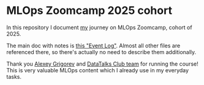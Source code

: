 # MLOps Zoomcamp 2025 cohort

In this repository I document [my](https://github.com/hannarud) journey on MLOps Zoomcamp, cohort of 2025.

The main doc with notes is [this "Event Log"](events_log.md). Almost all other files are referenced there, so there's actually no need to describe them additionally.

Thank you [Alexey Grigorev](https://github.com/alexeygrigorev) and [DataTalks Club team](https://github.com/DataTalksClub) for running the course! This is very valuable MLOps content which I already use in my everyday tasks.
